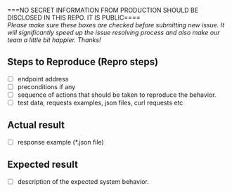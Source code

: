 ===NO SECRET INFORMATION FROM PRODUCTION SHOULD BE DISCLOSED IN THIS REPO. IT IS PUBLIC====  
*Please make sure these boxes are checked before submitting new issue.
It will significantly speed up the issue resolving process and also make our team a little bit happier.
Thanks!*

## Steps to Reproduce (Repro steps)

- [ ] endpoint address
- [ ] preconditions if any
- [ ] sequence of actions that should be taken to reproduce the behavior.
- [ ] test data, requests examples, json files, curl requests etc

## Actual result
- [ ] response example (*.json file)

## Expected result
- [ ] description of the expected system behavior.
